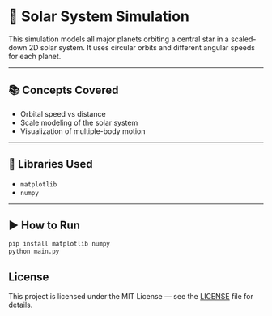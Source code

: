 # 🌌 Solar System Simulation

This simulation models all major planets orbiting a central star in a scaled-down 2D solar system. It uses circular orbits and different angular speeds for each planet.

---

## 📚 Concepts Covered
- Orbital speed vs distance
- Scale modeling of the solar system
- Visualization of multiple-body motion

---

## 🧰 Libraries Used
- `matplotlib`
- `numpy`

---

## ▶️ How to Run

```bash
pip install matplotlib numpy
python main.py
```
## License

This project is licensed under the MIT License — see the [LICENSE](../LICENSE) file for details.
